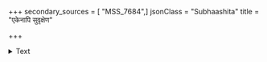 +++
secondary_sources = [ "MSS_7684",]
jsonClass = "Subhaashita"
title = "एकेनापि सुवृक्षेण"

+++

<details><summary>Text</summary>

एकेनापि सुवृक्षेण पुष्पितेन सुगन्धिना।  
वासितं तद्वनं सर्वं सुपुत्रेण कुलं यथा॥
</details>
